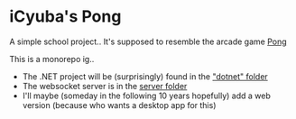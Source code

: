 # iCyuba's Pong

A simple school project.. It's supposed to resemble the arcade game [Pong](https://en.wikipedia.org/wiki/Pong)

This is a monorepo ig..

- The .NET project will be (surprisingly) found in the ["dotnet" folder](https://github.com/iCyuba/Pong/tree/main/dotnet)
- The websocket server is in the [server folder](https://github.com/iCyuba/Pong/tree/main/server)
- I'll maybe (someday in the following 10 years hopefully) add a web version (because who wants a desktop app for this)

